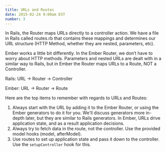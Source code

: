 ```yaml
---
title: URLs and Routes
date: 2015-02-24 9:00am EST
number: 3
---
```


In Rails, the Router maps URLs directly to a controller action. We have a file in Rails called routes.rb that contains these mappings and determines our URL structure (HTTP Method, whether they are nested, parameters, etc).

Ember works a little bit differently. In the Ember Router, we don’t have to worry about HTTP methods. Parameters and nested URLs are dealt with in a similar way to Rails, but in Ember the Router maps URLs to a Route, NOT a Controller.

Rails:
URL -> Router -> Controller

Ember:
URL -> Router -> Route

Here are the top items to remember with regards to URLs and Routes:

1. Always start with the URL by adding it to the Ember Router, or using the Ember generators to do it for you. We'll discuss generators more in-depth later, but they are similar to Rails generators. In Ember, URLs drive application state, and as a result application decisions.
1. Always try to fetch data in the route, not the controller. Use the provided model hooks (model, afterModel).
1. Use routes to set up application state and pass it down to the controller. Use the `setupController` hook for this.

